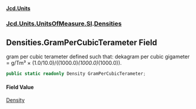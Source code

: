 #### [Jcd.Units](index.md 'index')
### [Jcd.Units.UnitsOfMeasure.SI](Jcd.Units.UnitsOfMeasure.SI.md 'Jcd.Units.UnitsOfMeasure.SI').[Densities](Densities.md 'Jcd.Units.UnitsOfMeasure.SI.Densities')

## Densities.GramPerCubicTerameter Field

gram per cubic terameter defined such that: dekagram per cubic gigameter = g/Tm³ ×
(1.0/10.0)/((1000.0)*(1000.0)*(1000.0)).

```csharp
public static readonly Density GramPerCubicTerameter;
```

#### Field Value
[Density](Density.md 'Jcd.Units.UnitTypes.Density')